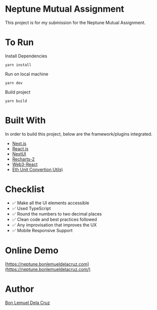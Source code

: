 # Neptune Mutual Assignment

This project is for my submission for the Neptune Mutual Assignment.

# To Run

Install Dependencies
```
yarn install
```

Run on local machine
```
yarn dev
```

Build project
```
yarn build
```

# Built With

In order to build this project, below are the framework/plugins integrated.

* [Next.js](https://nextjs.org/)
* [React.js](https://reactjs.org/)
* [NextUI](https://nextui.org/)
* [Recharts-2](https://www.npmjs.com/package/react-chartjs-2)
* [Web3-React](https://github.com/NoahZinsmeister/web3-react)
* [Eth Unit Convertion Utils](https://www.npmjs.com/package/@ethersproject/units)\

# Checklist

* ✅ Make all the UI elements accessible
* ✅ Used TypeScript
* ✅ Round the numbers to two decimal places
* ✅ Clean code and best practices followed
* ✅ Any improvisation that improves the UX
* ✅ Mobile Responsive Support

# Online Demo
[https://neptune.bonlemueldelacruz.com](https://neptune.bonlemueldelacruz.com/)


# Author

[Bon Lemuel Dela Cruz](https://linktr.ee/bonlemuel)
